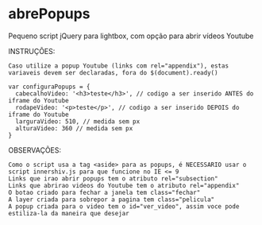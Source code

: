 abrePopups
==========

Pequeno script jQuery para lightbox, com opção para abrir vídeos Youtube

INSTRUÇÕES:
  
    Caso utilize a popup Youtube (links com rel="appendix"), estas variaveis devem ser declaradas, fora do $(document).ready()
    
    var configuraPopups = {
      cabecalhoVideo: '<h3>teste</h3>', // codigo a ser inserido ANTES do iframe do Youtube
      rodapeVideo: '<p>teste</p>', // codigo a ser inserido DEPOIS do iframe do Youtube
      larguraVideo: 510, // medida sem px
      alturaVideo: 360 // medida sem px
    }
  
  OBSERVAÇÕES:
    
    Como o script usa a tag <aside> para as popups, é NECESSARIO usar o script innershiv.js para que funcione no IE <= 9
    Links que irao abrir popups tem o atributo rel="subsection"
    Links que abrirao videos do Youtube tem o atributo rel="appendix"
    O botao criado para fechar a janela tem class="fechar"
    A layer criada para sobrepor a pagina tem class="pelicula"
    A popup criada para o video tem o id="ver_video", assim voce pode estiliza-la da maneira que desejar